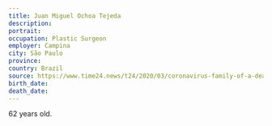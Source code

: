 ```yaml
---
title: Juan Miguel Ochoa Tejeda
description: 
portrait: 
occupation: Plastic Surgeon
employer: Campina
city: São Paulo
province: 
country: Brazil
source: https://www.time24.news/t24/2020/03/coronavirus-family-of-a-dead-doctor-suspected-of-the-disease-in-campinas-rejects-the-mayors-speech-and-says-that-the-surgeon-did-not-sign-the-discharge-campinas-and-region.html
birth_date: 
death_date: 
---
```


62 years old.